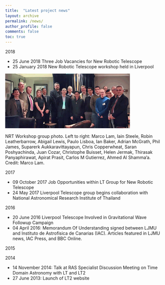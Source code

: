 ```yaml
---
title:  "Latest project news"
layout: archive
permalink: /news/
author_profile: false
comments: false
toc: true
---
```


2018

* 25 June 2018	Three Job Vacancies for New Robotic Telescope
* 25 January 2018	New Robotic Telescope workshop held in Liverpool

![NRT workshop photo](NRTW_group_2_400.png)

NRT Workshop group photo. Left to right: Marco Lam, Iain Steele, Robin Leatherbarrow, Abigail Lewis, Paulo Lisboa, Ian Baker, Adrian McGrath, Phil James, Suparerk Aukkaravittayapun, Chris Copperwheat, Saran Poshyachinda, Juan Cozar, Christophe Buisset, Helen Jermak, Thirasak Panyaphirawat, Apirat Prasit, Carlos M Gutierrez, Ahmed Al Shamma’a. Credit: Marco Lam.

2017

* 09 October 2017	Job Opportunities within LT Group for New Robotic Telescope
* 24 May 2017	Liverpool Telescope group begins collaboration with National Astronomical Research Institute of Thailand

2016

* 20 June 2016	Liverpool Telescope Involved in Gravitational Wave Followup Campaign
* 04 April 2016: Memorandum Of Understanding signed between LJMU and Instituto de Astrofisica de Canarias (IAC). Articles featured in LJMU news, IAC Press, and BBC Online.

2015

2014

* 14 November 2014: Talk at RAS Specialist Discussion Meeting on Time Domain Astronomy with LT and LT2
* 27 June 2013: Launch of LT2 website
